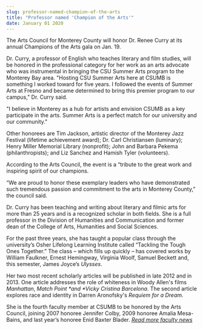 ```yaml
---
slug: professor-named-champion-of-the-arts
title: "Professor named 'Champion of the Arts'"
date: January 01 2020
---
```


<p>The Arts Council for Monterey County will honor Dr. Renee Curry at its annual Champions of the Arts gala on Jan. 19.
</p><p>Dr. Curry, a professor of English who teaches literary and film studies, will be honored in the professional category for her work as an arts advocate who was instrumental in bringing the CSU Summer Arts program to the Monterey Bay area. "Hosting CSU Summer Arts here at CSUMB is something I worked toward for five years. I followed the events of Summer Arts at Fresno and became determined to bring this premier program to our campus," Dr. Curry said.
</p><p>"I believe in Monterey as a hub for artists and envision CSUMB as a key participate in the arts. Summer Arts is a perfect match for our university and our community."
</p><p>Other honorees are Tim Jackson, artistic director of the Monterey Jazz Festival (lifetime achievement award); Dr. Carl Christiansen (luminary); Henry Miller Memorial Library (nonprofit); John and Barbara Pekema (philanthropists); and Liz Sanchez and Hamish Tyler (volunteers).
</p><p>According to the Arts Council, the event is a “tribute to the great work and inspiring spirit of our champions.
</p><p>“We are proud to honor these exemplary leaders who have demonstrated such tremendous passion and commitment to the arts in Monterey County,” the council said.
</p><p>Dr. Curry has been teaching and writing about literary and filmic arts for more than 25 years and is a recognized scholar in both fields. She is a full professor in the Division of Humanities and Communication and former dean of the College of Arts, Humanities and Social Sciences.
</p><p>For the past three years, she has taught a popular class through the university’s Osher Lifelong Learning Institute called “Tackling the Tough Ones Together.” The class – which fills up quickly – has covered works by William Faulkner, Ernest Hemingway, Virginia Woolf, Samuel Beckett and, this semester, James Joyce’s <em>Ulysses</em>.
</p><p>Her two most recent scholarly articles will be published in late 2012 and in 2013. One article addresses the role of whiteness in Woody Allen's films <em>Manhattan</em>, <em>Match Point *and *Vicky Cristina Barcelona</em>. The second article explores race and identity in Darren Aronofsky's <em>Requiem for a Dream.</em>
</p><p>She is the fourth faculty member at CSUMB to be honored by the Arts Council, joining 2007 honoree Jennifer Colby, 2009 honoree Amalia Mesa-Bains, and last year’s honoree Enid Baxter Blader. <a href="http://news.csumb.edu/news/2012/nov/25/faculty-highlights"><em>Read more faculty news</em></a>  
</p>
